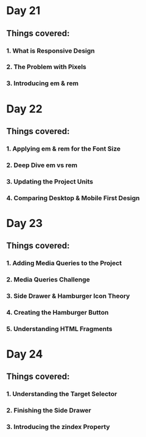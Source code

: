# Day 21
## Things covered:
### 1. What is Responsive Design
### 2. The Problem with Pixels
### 3. Introducing em & rem
##
# Day 22
## Things covered:
### 1. Applying em & rem for the Font Size
### 2. Deep Dive em vs rem
### 3. Updating the Project Units
### 4. Comparing Desktop & Mobile First Design
##
# Day 23
## Things covered:
### 1. Adding Media Queries to the Project
### 2. Media Queries Challenge
### 3. Side Drawer & Hamburger Icon Theory
### 4. Creating the Hamburger Button
### 5. Understanding HTML Fragments
##
# Day 24
## Things covered:
### 1. Understanding the Target Selector
### 2. Finishing the Side Drawer
### 3. Introducing the zindex Property
